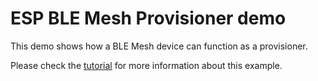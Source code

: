 ESP BLE Mesh Provisioner demo
================================

This demo shows how a BLE Mesh device can function as a provisioner.

Please check the [tutorial](tutorial/Ble_Mesh_Provisioner_Example_Walkthrough.md) for more information about this example.